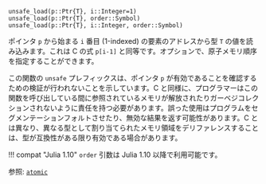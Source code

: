 ```
unsafe_load(p::Ptr{T}, i::Integer=1)
unsafe_load(p::Ptr{T}, order::Symbol)
unsafe_load(p::Ptr{T}, i::Integer, order::Symbol)
```

ポインタ `p` から始まる `i` 番目 (1-indexed) の要素のアドレスから型 `T` の値を読み込みます。これは C の式 `p[i-1]` と同等です。オプションで、原子メモリ順序を指定することができます。

この関数の `unsafe` プレフィックスは、ポインタ `p` が有効であることを確認するための検証が行われないことを示しています。C と同様に、プログラマーはこの関数を呼び出している間に参照されているメモリが解放されたりガーベジコレクションされないように責任を持つ必要があります。誤った使用はプログラムをセグメンテーションフォルトさせたり、無効な結果を返す可能性があります。C とは異なり、異なる型として割り当てられたメモリ領域をデリファレンスすることは、型が互換性がある限り有効である場合があります。

!!! compat "Julia 1.10"
    `order` 引数は Julia 1.10 以降で利用可能です。


参照: [`atomic`](@ref)
